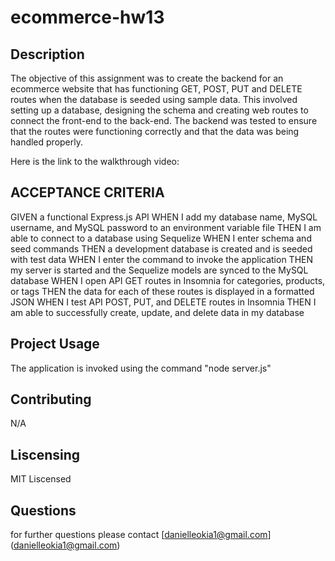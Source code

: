 # ecommerce-hw13
## Description
The objective of this assignment was to create the backend for an ecommerce website that has functioning GET, POST, PUT and DELETE routes when the database is seeded using sample data. This involved setting up a database, designing the schema and creating web routes to connect the front-end to the back-end. The backend was tested to ensure that the routes were functioning correctly and that the data was being handled properly.  

Here is the link to the walkthrough video: 

## ACCEPTANCE CRITERIA
GIVEN a functional Express.js API
WHEN I add my database name, MySQL username, and MySQL password to an environment variable file
THEN I am able to connect to a database using Sequelize
WHEN I enter schema and seed commands
THEN a development database is created and is seeded with test data
WHEN I enter the command to invoke the application
THEN my server is started and the Sequelize models are synced to the MySQL database
WHEN I open API GET routes in Insomnia for categories, products, or tags
THEN the data for each of these routes is displayed in a formatted JSON
WHEN I test API POST, PUT, and DELETE routes in Insomnia
THEN I am able to successfully create, update, and delete data in my database

 ## Project Usage
The application is invoked using the command "node server.js"

## Contributing
N/A

## Liscensing
MIT Liscensed

## Questions
for further questions please contact 
[danielleokia1@gmail.com] (danielleokia1@gmail.com)
